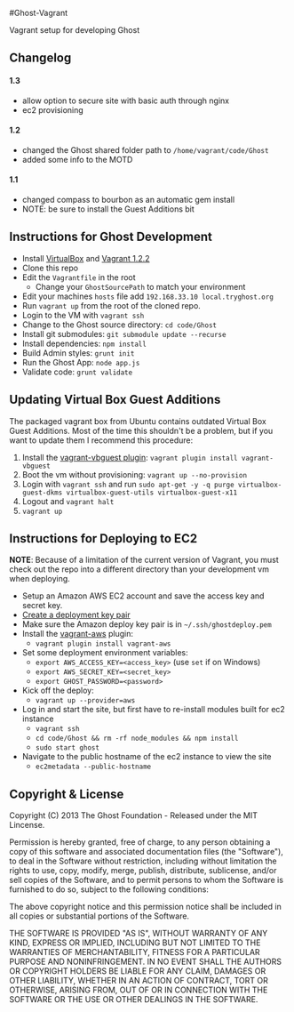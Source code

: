 #Ghost-Vagrant

Vagrant setup for developing Ghost

## Changelog

#### 1.3

- allow option to secure site with basic auth through nginx
- ec2 provisioning

#### 1.2

- changed the Ghost shared folder path to `/home/vagrant/code/Ghost`
- added some info to the MOTD

#### 1.1

- changed compass to bourbon as an automatic gem install
- NOTE: be sure to install the Guest Additions bit

## Instructions for Ghost Development

- Install [VirtualBox](https://www.virtualbox.org/wiki/Downloads) and [Vagrant 1.2.2](http://downloads.vagrantup.com/tags/v1.2.2)
- Clone this repo
- Edit the `Vagrantfile` in the root
    - Change your `GhostSourcePath` to match your environment
- Edit your machines `hosts` file add `192.168.33.10 local.tryghost.org`
- Run `vagrant up` from the root of the cloned repo.
- Login to the VM with `vagrant ssh`
- Change to the Ghost source directory: `cd code/Ghost`
- Install git submodules: `git submodule update --recurse`
- Install dependencies: `npm install`
- Build Admin styles: `grunt init`
- Run the Ghost App: `node app.js`
- Validate code: `grunt validate`

## Updating Virtual Box Guest Additions

The packaged vagrant box from Ubuntu contains outdated Virtual Box Guest Additions.  Most of the time this shouldn't be a problem, but if you want to update them I recommend this procedure:

1. Install the [vagrant-vbguest plugin](https://github.com/dotless-de/vagrant-vbguest): `vagrant plugin install vagrant-vbguest`
1. Boot the vm without provisioning: `vagrant up --no-provision`
1. Login with `vagrant ssh` and run `sudo apt-get -y -q purge virtualbox-guest-dkms virtualbox-guest-utils virtualbox-guest-x11`
1. Logout and `vagrant halt`
1. `vagrant up`

## Instructions for Deploying to EC2

**NOTE**: Because of a limitation of the current version of Vagrant, you must check out the repo into a different directory than your development vm when deploying.

- Setup an Amazon AWS EC2 account and save the access key and secret key.
- [Create a deployment key pair](http://docs.aws.amazon.com/AWSCloudFormation/latest/UserGuide/cfn-console-create-keypair.html)
- Make sure the Amazon deploy key pair is in `~/.ssh/ghostdeploy.pem`
- Install the [vagrant-aws](https://github.com/mitchellh/vagrant-aws) plugin: 
	- `vagrant plugin install vagrant-aws`
- Set some deployment environment variables:
	- `export AWS_ACCESS_KEY=<access_key>` (use `set` if on Windows)
	- `export AWS_SECRET_KEY=<secret_key>`
	- `export GHOST_PASSWORD=<password>`
- Kick off the deploy:
	- `vagrant up --provider=aws`
- Log in and start the site, but first have to re-install modules built for ec2 instance
	- `vagrant ssh`
	- `cd code/Ghost && rm -rf node_modules && npm install`
	- `sudo start ghost`
- Navigate to the public hostname of the ec2 instance to view the site
	- `ec2metadata --public-hostname`

## Copyright & License

Copyright (C) 2013 The Ghost Foundation - Released under the MIT Lincense.

Permission is hereby granted, free of charge, to any person obtaining a copy of this software and associated documentation files (the "Software"), to deal in the Software without restriction, including without limitation the rights to use, copy, modify, merge, publish, distribute, sublicense, and/or sell copies of the Software, and to permit persons to whom the Software is furnished to do so, subject to the following conditions:

The above copyright notice and this permission notice shall be included in all copies or substantial portions of the Software.

THE SOFTWARE IS PROVIDED "AS IS", WITHOUT WARRANTY OF ANY KIND, EXPRESS OR IMPLIED, INCLUDING BUT NOT LIMITED TO THE WARRANTIES OF MERCHANTABILITY, FITNESS FOR A PARTICULAR PURPOSE AND
NONINFRINGEMENT. IN NO EVENT SHALL THE AUTHORS OR COPYRIGHT HOLDERS BE LIABLE FOR ANY CLAIM, DAMAGES OR OTHER LIABILITY, WHETHER IN AN ACTION OF CONTRACT, TORT OR OTHERWISE, ARISING FROM, OUT OF OR IN CONNECTION WITH THE SOFTWARE OR THE USE OR OTHER DEALINGS IN THE SOFTWARE.